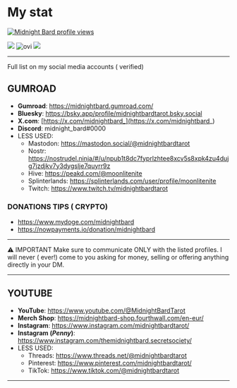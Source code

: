 # My stat

[![Midnight Bard profile views](https://u8views.com/api/v1/github/profiles/205895856/views/day-week-month-total-count.svg)](https://u8views.com/github/midnightbard)

<img src="https://github-readme-stats.vercel.app/api?username=midnightbard&theme=gotham&show=reviews,discussions_started,discussions_answered,prs_merged,prs_merged_percentage&show_icons=true&custom_title=Github" />

<img src="https://github-readme-stats.vercel.app/api/top-langs/?username=midnightbard&&show_icons=true&locale=en&theme=gotham" alt="ovi" />

<img src="https://github-profile-trophy.vercel.app/?username=midnightbard&column=4&title=-Stars,-Followers,-PullRequest,-Reviews&theme=darkhub" />

---

Full list on my social media accounts ( verified) 

## GUMROAD

- **Gumroad**: https://midnightbard.gumroad.com/
- **Bluesky**: https://bsky.app/profile/midnightbardtarot.bsky.social
- **X.com**: [https://x.com/midnightbard_](https://x.com/midnightbard_) 
- **Discord**:  midnight_bard#0000
- LESS USED: 
  - Mastodon: <a rel="me" href="https://mastodon.social/@midnightbardtarot">https://mastodon.social/@midnightbardtarot</a>
  - Nostr: https://nostrudel.ninja/#/u/npub1t8dc7fyprlzhtee8xcv5s8xpk4zu4dujg7jzdjkv7y3dygslje7quyrr9z
  - Hive: https://peakd.com/@moonlitenite
  - Splinterlands: https://splinterlands.com/user/profile/moonlitenite
  - Twitch: https://www.twitch.tv/midnightbardtarot

### DONATIONS TIPS ( CRYPTO) 
- https://www.mydoge.com/midnightbard
- https://nowpayments.io/donation/midnightbard

---
 
⚠️ IMPORTANT 
Make sure to communicate ONLY with the listed profiles. I will never ( ever!) come to you asking for money, selling or offering anything directly in your DM.
 
---

 ## YOUTUBE

- **YouTube**: https://www.youtube.com/@MidnightBardTarot
- **Merch Shop**: https://midnightbard-shop.fourthwall.com/en-eur/
- **Instagram**: https://www.instagram.com/midnightbardtarot/
- **Instagram (*Penny*)**: https://www.instagram.com/themidnightbard.secretsociety/
- LESS USED: 
  - Threads: https://www.threads.net/@midnightbardtarot 
  - Pinterest: https://www.pinterest.com/midnightbardtarot/ 
  - TikTok: https://www.tiktok.com/@midnightbardtarot 

---
